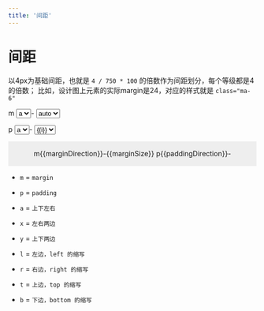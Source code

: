 ```yaml
---
title: '间距'
---
```


# 间距

以4px为基础间距，也就是 `4 / 750 * 100` 的倍数作为间距划分，每个等级都是4的倍数；
比如，设计图上元素的实际margin是24，对应的样式就是 `class="ma-6"`

m <select v-model="marginDirection">
	<option>a</option>
	<option>x</option>
	<option>y</option>
	<option>l</option>
	<option>r</option>
	<option>t</option>
	<option>b</option>
</select>-
<select v-model="marginSize">
	<option>auto</option>
	<option v-for="(item, i) in 12">{{i}}</option>
</select>

p <select v-model="paddingDirection">
	<option>a</option>
	<option>x</option>
	<option>y</option>
	<option>l</option>
	<option>r</option>
	<option>t</option>
	<option>b</option>
</select>-
<select v-model="paddingSize">
	<option v-for="(item, i) in 13">{{i}}</option>
</select>
<div class="act-margin">
	<div class="content" :class="`m${marginDirection}-${marginSize} p${paddingDirection}-${paddingSize}`">
		<div class="act-padding">m{{marginDirection}}-{{marginSize}} p{{paddingDirection}}-{{paddingSize}}</div>
	</div>
</div>

- `m` = `margin`
- `p` = `padding`

- `a` = `上下左右`
- `x` = `左右两边`
- `y` = `上下两边`
- `l` = `左边，left 的缩写`
- `r` = `右边，right 的缩写`
- `t` = `上边，top 的缩写`
- `b` = `下边，bottom 的缩写`

<script>
export default {
	data() {
		return {
			marginDirection: 'a',
			marginSize: '2',
			paddingDirection: 'a',
			paddingSize: '2'
		}
	}
}
</script>

<style lang="scss" scoped>
@import '../plugin/h5-activity.scss';

.act-margin {
	background-color: #ffcc80;
	overflow:hidden;
}
.act-padding {
	background-color: #eee;
}
.content {
	height:50px;
	line-height:50px;
	text-align:center;
	background-color: #c5e1a5;
}
</style>